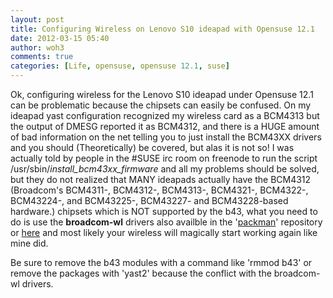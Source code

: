 ```yaml
---
layout: post
title: Configuring Wireless on Lenovo S10 ideapad with Opensuse 12.1
date: 2012-03-15 05:40
author: woh3
comments: true
categories: [Life, opensuse, opensuse 12.1, suse]
---
```

<p>Ok, configuring wireless for the Lenovo S10 ideapad under Opensuse 12.1 can be problematic because the chipsets can easily be confused. On my ideapad yast configuration recognized my wireless card as a BCM4313 but the output of DMESG reported it as BCM4312, and there is a HUGE amount of bad information on the net telling you to just install the BCM43XX drivers and you should (Theoretically) be covered, but alas it is not so! I was actually told by people in the #SUSE irc room on freenode to run the script /usr/sbin/<em>install_bcm43xx_firmware</em> and all my problems should be solved, but they do not realized that MANY ideapads actually have the BCM4312  (Broadcom's BCM4311-, BCM4312-, BCM4313-, BCM4321-, BCM4322-, BCM43224-, and BCM43225-, BCM43227- and BCM43228-based hardware.) chipsets which is NOT supported by the b43, what you need to do is use the <strong>broadcom-wl</strong> drivers also availble in the '<a href="http://packman.links2linux.org/package/broadcom-wl">packman</a>' repository or <a href="http://pkgs.org/opensuse-12.1/packman-i586/broadcom-wl-5.100.82.112-9.9.i586.rpm.html">here</a> and most likely your wireless will magically start working again like mine did.</p><p>Be sure to remove the b43 modules with a command like 'rmmod b43' or remove the packages with 'yast2' because the conflict with the broadcom-wl drivers.</p>
